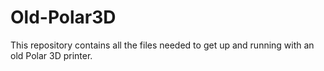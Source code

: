 # Old-Polar3D
This repository contains all the files needed to get up and running with an old Polar 3D printer. 

